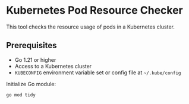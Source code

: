 # Kubernetes Pod Resource Checker

This tool checks the resource usage of pods in a Kubernetes cluster.

## Prerequisites

- Go 1.21 or higher
- Access to a Kubernetes cluster
- `KUBECONFIG` environment variable set or config file at `~/.kube/config`

Initialize Go module:

```bash
go mod tidy
```

